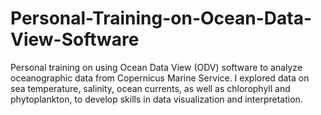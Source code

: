 # Personal-Training-on-Ocean-Data-View-Software
Personal training on using Ocean Data View (ODV) software to analyze oceanographic data from Copernicus Marine Service. I explored data on sea temperature, salinity, ocean currents, as well as chlorophyll and phytoplankton, to develop skills in data visualization and interpretation.
